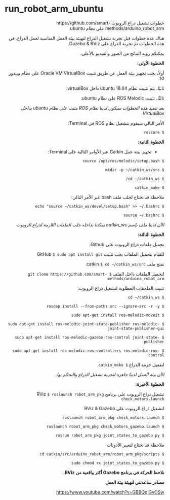# run_robot_arm_ubuntu

 <div dir="rtl">
خطوات تشغيل ذراع الروبوت https://github.com/smart-methods/arduino_robot_arm على نظام ubuntu
 
 هناك عدة خطوات قبل تجربة تشغيل الذراع لتهيئة بيئة العمل المناسبة لعمل الذراع. في هذه الخطوات تم تجربة الذراع على Gazebo & RViz.

يمكنكم رؤية النتائج من الصور والفيديو بالأعلى.
 
**الخطوة الأولى:**
 
 أولاً، يجب تجهيز بيئة العمل عن طريق تثبيت Oracle VM VirtualBox على نظام ويندوز 10.

 ثانيًا، يتم تثبيت نظام ubuntu 18.04 داخل virtualBox.

 ثالثًا، تثبيت ROS Melodic على نظام ubuntu.

 
_بعد تنفيذ هذه الخطوات سيكون لدينا نظام ROS مثبت على نظام ubuntu بداخل VirtualBox._

 الأمر التالي سيقوم بتشغيل نظام ROS في Terminal:
 
 `$ roscore`
 
**الخطوة الثانية:**
 
 * تجهيز بيئة عمل Catkin عبر الأوامر التالية على Terminal:
 
`$ source /opt/ros/melodic/setup.bash`
 
`$ mkdir -p ~/catkin_ws/src`
	
`$ cd ~/catkin_ws/`
	
`$ catkin_make`

 
 ملاحظة قد تحتاج لجلب ملف bash عبر الأمر التالي:

`$ echo "source ~/catkin_ws/devel/setup.bash" >> ~/.bashrc`
	
`$ source ~/.bashrc`
 
_الآن لدينا ملف بإسم catkin_ws يمكننا بداخله جلب الملفات اللازمة لذراع الروبوت_
 
**الخطوة الثالثة:**
 
 تحميل ملفات ذراع الروبوت على Github:
 
 للقيام بتحميل الملفات يجب تثبيت GitHub  `$ sudo apt install git`
 
 نفتح ملف catkin `$ cd ~/catkin_ws/src` 
 
 لتحميل الملفات داخل الملف `$ git clone https://github.com/smart-methods/arduino_robot_arm`
 
 تثبيت الملحقات المطلوبة لتشغيل ذراع الروبوت:
 
`$ cd ~/catkin_ws`
	
`$ rosdep install --from-paths src --ignore-src -r -y`
	
`$ sudo apt-get install ros-melodic-moveit`
	
`$ sudo apt-get install ros-melodic-joint-state-publisher ros-melodic-joint-state-publisher-gui`
	
`$ sudo apt-get install ros-melodic-gazebo-ros-control joint-state-publisher`
	
`$ sudo apt-get install ros-melodic-ros-controllers ros-melodic-ros-control`

لتفعيل حزمة الذراع `$ catkin_make`

_الآن بيئة العمل لدينا جاهزة لتجربة تشغيل الذراع والتحكم بها._

**الخطوة الأخيرة:**

تشغيل ذراع الروبوت على برنامج RViz `$ roslaunch robot_arm_pkg check_motors.launch`

 لتشغيل ذراع الروبوت على RViz & Gazebo 

`$ roslaunch robot_arm_pkg check_motors.launch`

`$ roslaunch robot_arm_pkg check_motors_gazebo.launch`

`$ rosrun robot_arm_pkg joint_states_to_gazebo.py`

ملاحظة قد تحتاج لتغيير الأذونات 

`$ cd catkin/src/arduino_robot_arm/robot_arm_pkg/scripts`

`$ sudo chmod +x joint_states_to_gazebo.py`

**نلاحظ الحركة في برنامج Gazebo أكثر واقعية من RViz.**

**مصادر ساعدتني لتهيئة بيئة العمل**

https://www.youtube.com/watch?v=GBBQqiGvOSw

</div>
